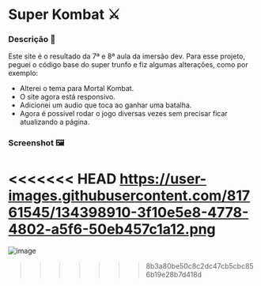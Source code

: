 # Super Kombat ⚔️

### Descrição 📝
Este site é o resultado da 7ª e 8ª aula da imersão dev.
Para esse projeto, peguei o código base do super trunfo e fiz algumas alterações, como por exemplo:
- Alterei o tema para Mortal Kombat.
- O site agora está responsivo.
- Adicionei um audio que toca ao ganhar uma batalha.
- Agora é possível rodar o jogo diversas vezes sem precisar ficar atualizando a página.

### Screenshot 🖼️

<<<<<<< HEAD
https://user-images.githubusercontent.com/81761545/134398910-3f10e5e8-4778-4802-a5f6-50eb457c1a12.png
=======
![image](https://user-images.githubusercontent.com/81761545/134398910-3f10e5e8-4778-4802-a5f6-50eb457c1a12.png)
>>>>>>> 8b3a80be50c8c2dc47cb5cbc856b19e28b7d418d
